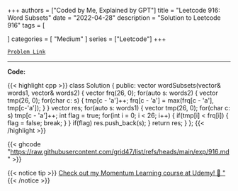 
+++
authors = ["Coded by Me, Explained by GPT"]
title = "Leetcode 916: Word Subsets"
date = "2022-04-28"
description = "Solution to Leetcode 916"
tags = [
    
]
categories = [
    "Medium"
]
series = ["Leetcode"]
+++



[`Problem Link`](https://leetcode.com/problems/word-subsets/description/)

---

**Code:**

{{< highlight cpp >}}
class Solution {
public:
    vector<string> wordSubsets(vector<string>& words1, vector<string>& words2) {
        vector<int> frq(26, 0);
        for(auto s: words2) {
            vector<int> tmp(26, 0);
            for(char c: s) {
                tmp[c - 'a']++;
                frq[c - 'a'] = max(frq[c - 'a'], tmp[c-'a']);
            }
        }
        vector<string> res;
        for(auto s: words1) {
            vector<int> tmp(26, 0);
            for(char c: s) tmp[c - 'a']++;
            int flag = true;
            for(int i = 0; i < 26; i++) {
                if(tmp[i] < frq[i]) {
                    flag = false;
                    break;
                }
            }
            if(flag) res.push_back(s);
        }
        return res;
    }
};
{{< /highlight >}}

{{< ghcode "https://raw.githubusercontent.com/grid47/list/refs/heads/main/exp/916.md" >}}

{{< notice tip >}}
[Check out my Momentum Learning course at Udemy! 🚀 "](https://www.udemy.com/course/blind-75-the-data-structures-and-algorithms-essentials/)
{{< /notice >}}

